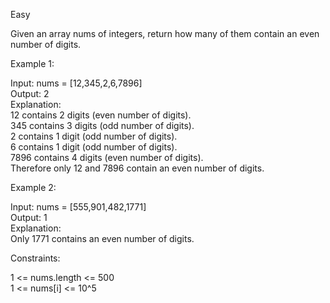 Easy

Given an array nums of integers, return how many of them contain an even number of digits.
 

Example 1:

Input: nums = [12,345,2,6,7896]  
Output: 2  
Explanation:   
12 contains 2 digits (even number of digits).   
345 contains 3 digits (odd number of digits).   
2 contains 1 digit (odd number of digits).   
6 contains 1 digit (odd number of digits).   
7896 contains 4 digits (even number of digits).   
Therefore only 12 and 7896 contain an even number of digits.

Example 2:

Input: nums = [555,901,482,1771]  
Output: 1   
Explanation:   
Only 1771 contains an even number of digits.
 

Constraints:

1 <= nums.length <= 500  
1 <= nums[i] <= 10^5  

